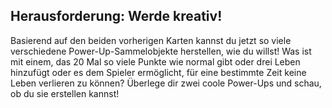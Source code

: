 ## Herausforderung: Werde kreativ!

Basierend auf den beiden vorherigen Karten kannst du jetzt so viele verschiedene Power-Up-Sammelobjekte herstellen, wie du willst! Was ist mit einem, das 20 Mal so viele Punkte wie normal gibt oder drei Leben hinzufügt oder es dem Spieler ermöglicht, für eine bestimmte Zeit keine Leben verlieren zu können? Überlege dir zwei coole Power-Ups und schau, ob du sie erstellen kannst!